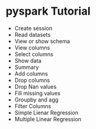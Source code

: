 # pyspark  Tutorial
- Create session 
- Read datasets
- View or show schema 
- View columns
- Select columns
- Show data
- Summary
- Add columns
- Drop columns
- Drop Nan values
- Fill missing values 
- Groupby and agg
- Filter Columns
- Simple Lienar Regression
- Multiple Linear Regression
